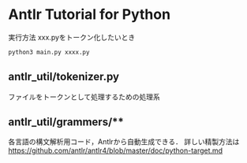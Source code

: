 # Antlr Tutorial for Python

実行方法
xxx.pyをトークン化したいとき
```sh
python3 main.py xxxx.py
```

## antlr_util/tokenizer.py

ファイルをトークンとして処理するための処理系

## antlr_util/grammers/**

各言語の構文解析用コード，Antlrから自動生成できる．
詳しい精製方法は<https://github.com/antlr/antlr4/blob/master/doc/python-target.md>
